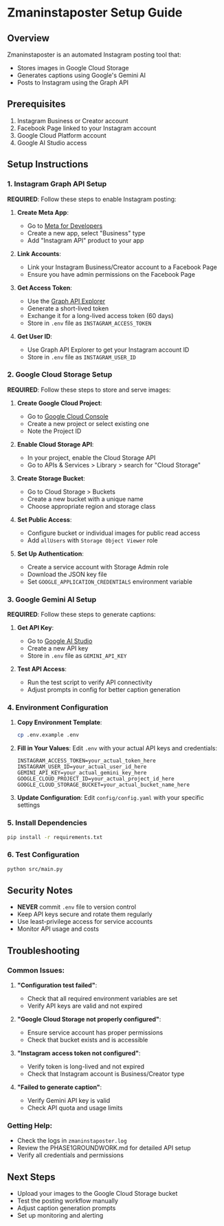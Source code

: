 # Zmaninstaposter Setup Guide

## Overview
Zmaninstaposter is an automated Instagram posting tool that:
- Stores images in Google Cloud Storage
- Generates captions using Google's Gemini AI
- Posts to Instagram using the Graph API

## Prerequisites
1. Instagram Business or Creator account
2. Facebook Page linked to your Instagram account
3. Google Cloud Platform account
4. Google AI Studio access

## Setup Instructions

### 1. Instagram Graph API Setup
**REQUIRED**: Follow these steps to enable Instagram posting:

1. **Create Meta App**:
   - Go to [Meta for Developers](https://developers.facebook.com/)
   - Create a new app, select "Business" type
   - Add "Instagram API" product to your app

2. **Link Accounts**:
   - Link your Instagram Business/Creator account to a Facebook Page
   - Ensure you have admin permissions on the Facebook Page

3. **Get Access Token**:
   - Use the [Graph API Explorer](https://developers.facebook.com/tools/explorer/)
   - Generate a short-lived token
   - Exchange it for a long-lived access token (60 days)
   - Store in `.env` file as `INSTAGRAM_ACCESS_TOKEN`

4. **Get User ID**:
   - Use Graph API Explorer to get your Instagram account ID
   - Store in `.env` file as `INSTAGRAM_USER_ID`

### 2. Google Cloud Storage Setup
**REQUIRED**: Follow these steps to store and serve images:

1. **Create Google Cloud Project**:
   - Go to [Google Cloud Console](https://console.cloud.google.com/)
   - Create a new project or select existing one
   - Note the Project ID

2. **Enable Cloud Storage API**:
   - In your project, enable the Cloud Storage API
   - Go to APIs & Services > Library > search for "Cloud Storage"

3. **Create Storage Bucket**:
   - Go to Cloud Storage > Buckets
   - Create a new bucket with a unique name
   - Choose appropriate region and storage class

4. **Set Public Access**:
   - Configure bucket or individual images for public read access
   - Add `allUsers` with `Storage Object Viewer` role

5. **Set Up Authentication**:
   - Create a service account with Storage Admin role
   - Download the JSON key file
   - Set `GOOGLE_APPLICATION_CREDENTIALS` environment variable

### 3. Google Gemini AI Setup
**REQUIRED**: Follow these steps to generate captions:

1. **Get API Key**:
   - Go to [Google AI Studio](https://ai.google.dev/)
   - Create a new API key
   - Store in `.env` file as `GEMINI_API_KEY`

2. **Test API Access**:
   - Run the test script to verify API connectivity
   - Adjust prompts in config for better caption generation

### 4. Environment Configuration

1. **Copy Environment Template**:
   ```bash
   cp .env.example .env
   ```

2. **Fill in Your Values**:
   Edit `.env` with your actual API keys and credentials:
   ```
   INSTAGRAM_ACCESS_TOKEN=your_actual_token_here
   INSTAGRAM_USER_ID=your_actual_user_id_here
   GEMINI_API_KEY=your_actual_gemini_key_here
   GOOGLE_CLOUD_PROJECT_ID=your_actual_project_id_here
   GOOGLE_CLOUD_STORAGE_BUCKET=your_actual_bucket_name_here
   ```

3. **Update Configuration**:
   Edit `config/config.yaml` with your specific settings

### 5. Install Dependencies
```bash
pip install -r requirements.txt
```

### 6. Test Configuration
```bash
python src/main.py
```

## Security Notes
- **NEVER** commit `.env` file to version control
- Keep API keys secure and rotate them regularly
- Use least-privilege access for service accounts
- Monitor API usage and costs

## Troubleshooting

### Common Issues:

1. **"Configuration test failed"**:
   - Check that all required environment variables are set
   - Verify API keys are valid and not expired

2. **"Google Cloud Storage not properly configured"**:
   - Ensure service account has proper permissions
   - Check that bucket exists and is accessible

3. **"Instagram access token not configured"**:
   - Verify token is long-lived and not expired
   - Check that Instagram account is Business/Creator type

4. **"Failed to generate caption"**:
   - Verify Gemini API key is valid
   - Check API quota and usage limits

### Getting Help:
- Check the logs in `zmaninstaposter.log`
- Review the PHASE1GROUNDWORK.md for detailed API setup
- Verify all credentials and permissions

## Next Steps
- Upload your images to the Google Cloud Storage bucket
- Test the posting workflow manually
- Adjust caption generation prompts
- Set up monitoring and alerting